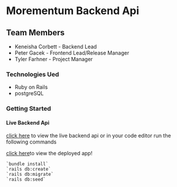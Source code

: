 # Morementum Backend Api

## Team Members
- Keneisha Corbett - Backend Lead
- Peter Gacek - Frontend Lead/Release Manager 
- Tyler Farhner - Project Manager
### Technologies Ued
 - Ruby on Rails 
 - postgreSQL
 
### Getting Started
#### Live Backend Api
[click here](https://morementum-api.herokuapp.com/todos) to view the live backend api
or in your code editor run the following commands

[click here](https://morementum.herokuapp.com/)to view the deployed app!

    `bundle install`
    `rails db:create`
    `rails db:migrate`
    `rails db:seed`

